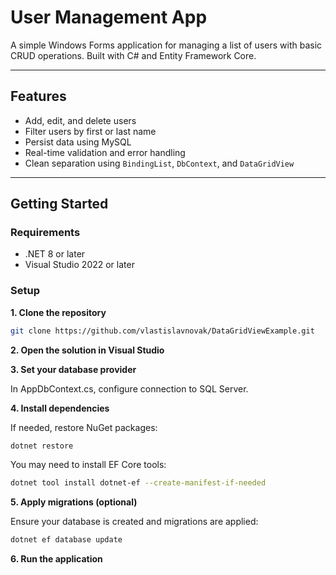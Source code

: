 # User Management App

A simple Windows Forms application for managing a list of users with basic CRUD operations. Built with C# and Entity Framework Core.

---

## Features

- Add, edit, and delete users
- Filter users by first or last name
- Persist data using MySQL
- Real-time validation and error handling
- Clean separation using `BindingList`, `DbContext`, and `DataGridView`

---

##  Getting Started

### Requirements

- .NET 8 or later
- Visual Studio 2022 or later

### Setup

**1. Clone the repository**
   ```bash
   git clone https://github.com/vlastislavnovak/DataGridViewExample.git
   ```
**2. Open the solution in Visual Studio**

**3. Set your database provider**

In AppDbContext.cs, configure connection to SQL Server.

**4. Install dependencies**

If needed, restore NuGet packages:
   ```bash
   dotnet restore
   ```
   You may need to install EF Core tools:
   ```bash
   dotnet tool install dotnet-ef --create-manifest-if-needed
   ```
   
**5. Apply migrations (optional)**

Ensure your database is created and migrations are applied:

```bash
dotnet ef database update
```
**6. Run the application**
